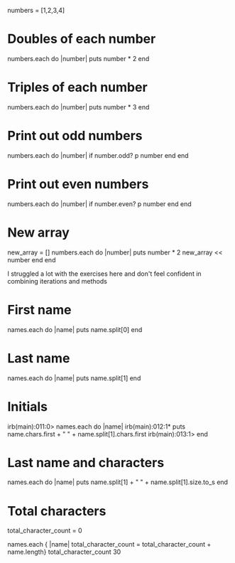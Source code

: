 numbers = [1,2,3,4]

# Doubles of each number
numbers.each do |number|
puts number * 2
end

# Triples of each number
numbers.each do |number|
puts number * 3
end

# Print out odd numbers
numbers.each do |number|
  if number.odd?
    p number
  end
end

# Print out even numbers
numbers.each do |number|
  if number.even?
    p number
  end
end

# New array
new_array = []
numbers.each do |number|
  puts number * 2
    new_array << number
  end
end

I struggled a lot with the exercises here and don't feel confident in combining iterations and methods


# First name
names.each do |name|
  puts name.split[0]
end

# Last name
names.each do |name|
  puts name.split[1]
end

# Initials
irb(main):011:0> names.each do |name|
irb(main):012:1* puts name.chars.first + " " + name.split[1].chars.first
irb(main):013:1> end

# Last name and characters
names.each do |name|
  puts name.split[1] + " " + name.split[1].size.to_s
end


# Total characters
total_character_count = 0

names.each { |name| total_character_count = total_character_count + name.length}
total_character_count
30
